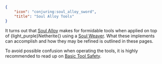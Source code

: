 ```json
{
    "icon": "conjuring:soul_alloy_sword",
    "title": "Soul Alloy Tools"
}
```

It turns out that [Soul Alloy](^conjuring:basics/soul_composite_materials) makes for formidable tools when 
applied on top of {light_purple}Netherite{} using a [Soul Weaver](^conjuring:rituals/ritual_of_weaving). What these
implements can accomplish and how they may be refined is outlined in these pages.


To avoid possible confusion when operating the tools, it is highly recommended to 
read up on [Basic Tool Safety](^conjuring:soul_alloy_tools/tool_safety).